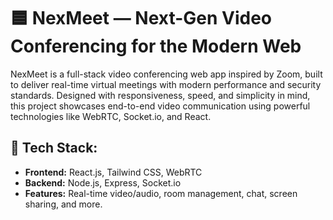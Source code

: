 # 🟦 NexMeet — Next-Gen Video Conferencing for the Modern Web

NexMeet is a full-stack video conferencing web app inspired by Zoom, built to deliver real-time virtual meetings with modern performance and security standards. Designed with responsiveness, speed, and simplicity in mind, this project showcases end-to-end video communication using powerful technologies like WebRTC, Socket.io, and React.

## 🔧 Tech Stack:
- **Frontend:** React.js, Tailwind CSS, WebRTC
- **Backend:** Node.js, Express, Socket.io
- **Features:** Real-time video/audio, room management, chat, screen sharing, and more.


